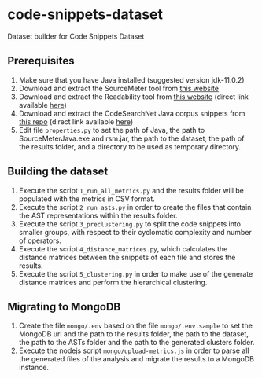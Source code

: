 # code-snippets-dataset
Dataset builder for Code Snippets Dataset

## Prerequisites
1. Make sure that you have Java installed (suggested version jdk-11.0.2)
2. Download and extract the SourceMeter tool from [this website](https://sourcemeter.com/download)
3. Download and extract the Readability tool from [this website](https://dibt.unimol.it/report/readability/) (direct link available [here](https://dibt.unimol.it/report/readability/files/readability.zip))
4. Download and extract the CodeSearchNet Java corpus snippets from [this repo](https://github.com/github/CodeSearchNet#data-details) (direct link available [here](https://s3.amazonaws.com/code-search-net/CodeSearchNet/v2/java.zip))
5. Edit file `properties.py` to set the path of Java, the path to SourceMeterJava.exe and rsm.jar, the path to the dataset, the path of the results folder, and a directory to be used as temporary directory.

## Building the dataset
1. Execute the script `1_run_all_metrics.py` and the results folder will be populated with the metrics in CSV format.
2. Execute the script `2_run_asts.py` in order to create the files that contain the AST representations within the results folder.
3. Execute the script `3_preclustering.py` to split the code snippets into smaller groups, with respect to their cyclomatic complexity and number of operators.
4. Execute the script `4_distance_matrices.py`, which calculates the distance matrices between the snippets of each file and stores the results.
5. Execute the script `5_clustering.py` in order to make use of the generate distance matrices and perform the hierarchical clustering.

## Migrating to MongoDB
1. Create the file `mongo/.env` based on the file `mongo/.env.sample` to set the MongoDB uri and the path to the results folder, the path to the dataset, the path to the ASTs folder and the path to the generated clusters folder.
2. Execute the nodejs script `mongo/upload-metrics.js` in order to parse all the generated files of the analysis and migrate the results to a MongoDB instance.
